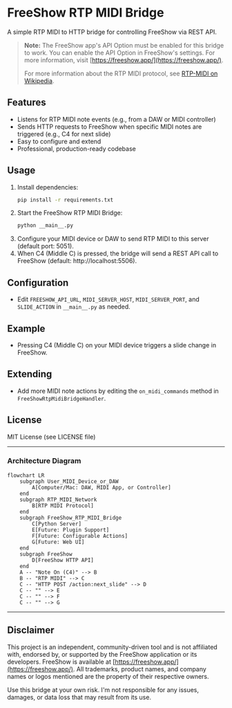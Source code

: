 # FreeShow RTP MIDI Bridge

A simple RTP MIDI to HTTP bridge for controlling FreeShow via REST API.

> **Note:** The FreeShow app's API Option must be enabled for this bridge to work. You can enable the API Option in FreeShow's settings. For more information, visit [https://freeshow.app/](https://freeshow.app/).
>
> For more information about the RTP MIDI protocol, see [RTP-MIDI on Wikipedia](https://en.wikipedia.org/wiki/RTP-MIDI).

## Features
- Listens for RTP MIDI note events (e.g., from a DAW or MIDI controller)
- Sends HTTP requests to FreeShow when specific MIDI notes are triggered (e.g., C4 for next slide)
- Easy to configure and extend
- Professional, production-ready codebase

## Usage
1. Install dependencies:
   ```sh
   pip install -r requirements.txt
   ```
2. Start the FreeShow RTP MIDI Bridge:
   ```sh
   python __main__.py
   ```
3. Configure your MIDI device or DAW to send RTP MIDI to this server (default port: 5051).
4. When C4 (Middle C) is pressed, the bridge will send a REST API call to FreeShow (default: http://localhost:5506).

## Configuration
- Edit `FREESHOW_API_URL`, `MIDI_SERVER_HOST`, `MIDI_SERVER_PORT`, and `SLIDE_ACTION` in `__main__.py` as needed.

## Example
- Pressing C4 (Middle C) on your MIDI device triggers a slide change in FreeShow.

## Extending
- Add more MIDI note actions by editing the `on_midi_commands` method in `FreeShowRtpMidiBridgeHandler`.

## License
MIT License (see LICENSE file)

---

### Architecture Diagram

```mermaid
flowchart LR
    subgraph User_MIDI_Device_or_DAW
        A[Computer/Mac: DAW, MIDI App, or Controller]
    end
    subgraph RTP_MIDI_Network
        B[RTP MIDI Protocol]
    end
    subgraph FreeShow_RTP_MIDI_Bridge
        C[Python Server]
        E[Future: Plugin Support]
        F[Future: Configurable Actions]
        G[Future: Web UI]
    end
    subgraph FreeShow
        D[FreeShow HTTP API]
    end
    A -- "Note On (C4)" --> B
    B -- "RTP MIDI" --> C
    C -- "HTTP POST /action:next_slide" --> D
    C -- "" --> E
    C -- "" --> F
    C -- "" --> G
```

---

## Disclaimer

This project is an independent, community-driven tool and is not affiliated with, endorsed by, or supported by the FreeShow application or its developers. FreeShow is available at [https://freeshow.app/](https://freeshow.app/). All trademarks, product names, and company names or logos mentioned are the property of their respective owners.

Use this bridge at your own risk. I'm not responsible for any issues, damages, or data loss that may result from its use.
